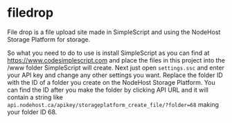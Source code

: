 # filedrop
File drop is a file upload site made in SimpleScript and using the NodeHost Storage Platform for storage.

So what you need to do to use is install SimpleScript as you can find at https://www.codesimplescript.com and place the files in this project into the /www folder SimpleScript will create. Next just open `settings.ssc` and enter your API key and change any other settings you want. Replace the folder ID with the ID of a folder you create on the NodeHost Storage Platform. You can find the ID after you make the folder by clicking API URL and it will contain a string like `api.nodehost.ca/apikey/storageplatform_create_file/?folder=68` making your folder ID 68.

